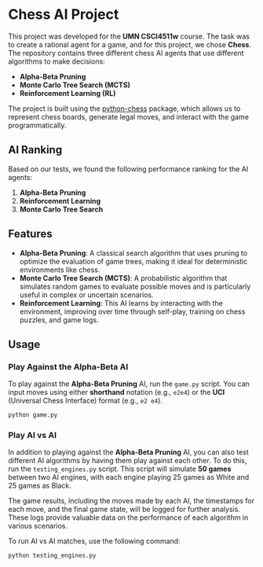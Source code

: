 # Chess AI Project

This project was developed for the **UMN CSCI4511w** course. The task was to create a rational agent for a game, and for this project, we chose **Chess**. The repository contains three different chess AI agents that use different algorithms to make decisions:

- **Alpha-Beta Pruning**
- **Monte Carlo Tree Search (MCTS)**
- **Reinforcement Learning (RL)**

The project is built using the [python-chess](https://python-chess.readthedocs.io/en/latest/) package, which allows us to represent chess boards, generate legal moves, and interact with the game programmatically.

## AI Ranking

Based on our tests, we found the following performance ranking for the AI agents:

1. **Alpha-Beta Pruning**
2. **Reinforcement Learning**
3. **Monte Carlo Tree Search**

## Features

- **Alpha-Beta Pruning**: A classical search algorithm that uses pruning to optimize the evaluation of game trees, making it ideal for deterministic environments like chess.
- **Monte Carlo Tree Search (MCTS)**: A probabilistic algorithm that simulates random games to evaluate possible moves and is particularly useful in complex or uncertain scenarios.
- **Reinforcement Learning**: This AI learns by interacting with the environment, improving over time through self-play, training on chess puzzles, and game logs.

## Usage

### Play Against the Alpha-Beta AI

To play against the **Alpha-Beta Pruning** AI, run the `game.py` script. You can input moves using either **shorthand** notation (e.g., `e2e4`) or the **UCI** (Universal Chess Interface) format (e.g., `e2 e4`).

```bash
python game.py
```
### Play AI vs AI

In addition to playing against the **Alpha-Beta Pruning** AI, you can also test different AI algorithms by having them play against each other. To do this, run the `testing_engines.py` script. This script will simulate **50 games** between two AI engines, with each engine playing 25 games as White and 25 games as Black.

The game results, including the moves made by each AI, the timestamps for each move, and the final game state, will be logged for further analysis. These logs provide valuable data on the performance of each algorithm in various scenarios.

To run AI vs AI matches, use the following command:

```bash
python testing_engines.py
```